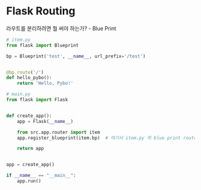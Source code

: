 # Flask Routing

라우트를 분리하려면 뭘 써야 하는가? - Blue Print

```python
# item.py
from flask import Blueprint

bp = Blueprint('test', __name__, url_prefix='/test')


@bp.route('/')
def hello_pybo():
    return 'Hello, Pybo!'
```

```python
# main.py
from flask import Flask


def create_app():
    app = Flask(__name__)

    from src.app.router import item
    app.register_blueprint(item.bp)  # 여기서 item.py 의 blue print router를 넣어줌

    return app


app = create_app()

if __name__ == "__main__":
    app.run()

```

